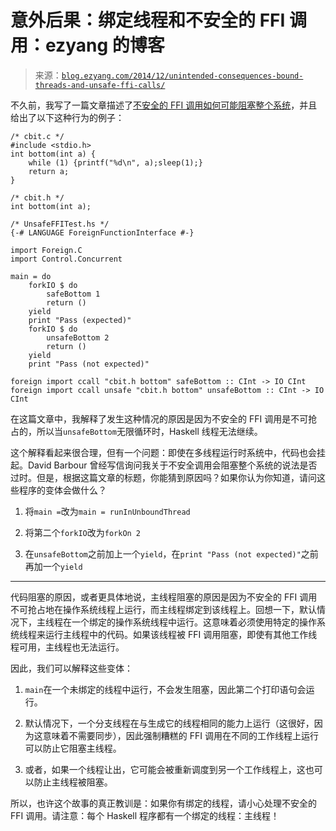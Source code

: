 <!--yml

category: 未分类

date: 2024-07-01 18:17:11

-->

# 意外后果：绑定线程和不安全的 FFI 调用：ezyang 的博客

> 来源：[`blog.ezyang.com/2014/12/unintended-consequences-bound-threads-and-unsafe-ffi-calls/`](http://blog.ezyang.com/2014/12/unintended-consequences-bound-threads-and-unsafe-ffi-calls/)

不久前，我写了一篇文章描述了[不安全的 FFI 调用如何可能阻塞整个系统](http://blog.ezyang.com/2010/07/safety-first-ffi-and-threading/)，并且给出了以下这种行为的例子：

```
/* cbit.c */
#include <stdio.h>
int bottom(int a) {
    while (1) {printf("%d\n", a);sleep(1);}
    return a;
}

```

```
/* cbit.h */
int bottom(int a);

```

```
/* UnsafeFFITest.hs */
{-# LANGUAGE ForeignFunctionInterface #-}

import Foreign.C
import Control.Concurrent

main = do
    forkIO $ do
        safeBottom 1
        return ()
    yield
    print "Pass (expected)"
    forkIO $ do
        unsafeBottom 2
        return ()
    yield
    print "Pass (not expected)"

foreign import ccall "cbit.h bottom" safeBottom :: CInt -> IO CInt
foreign import ccall unsafe "cbit.h bottom" unsafeBottom :: CInt -> IO CInt

```

在这篇文章中，我解释了发生这种情况的原因是因为不安全的 FFI 调用是不可抢占的，所以当`unsafeBottom`无限循环时，Haskell 线程无法继续。

这个解释看起来很合理，但有一个问题：即使在多线程运行时系统中，代码也会挂起。David Barbour 曾经写信询问我关于不安全调用会阻塞整个系统的说法是否过时。但是，根据这篇文章的标题，你能猜到原因吗？如果你认为你知道，请问这些程序的变体会做什么？

1.  将`main =`改为`main = runInUnboundThread`

1.  将第二个`forkIO`改为`forkOn 2`

1.  在`unsafeBottom`之前加上一个`yield`，在`print "Pass (not expected)"`之前再加一个`yield`

* * *

代码阻塞的原因，或者更具体地说，主线程阻塞的原因是因为不安全的 FFI 调用不可抢占地在操作系统线程上运行，而主线程绑定到该线程上。回想一下，默认情况下，主线程在一个绑定的操作系统线程中运行。这意味着必须使用特定的操作系统线程来运行主线程中的代码。如果该线程被 FFI 调用阻塞，即使有其他工作线程可用，主线程也无法运行。

因此，我们可以解释这些变体：

1.  `main`在一个未绑定的线程中运行，不会发生阻塞，因此第二个打印语句会运行。

1.  默认情况下，一个分支线程在与生成它的线程相同的能力上运行（这很好，因为这意味着不需要同步），因此强制糟糕的 FFI 调用在不同的工作线程上运行可以防止它阻塞主线程。

1.  或者，如果一个线程让出，它可能会被重新调度到另一个工作线程上，这也可以防止主线程被阻塞。

所以，也许这个故事的真正教训是：如果你有绑定的线程，请小心处理不安全的 FFI 调用。请注意：每个 Haskell 程序都有一个绑定的线程：主线程！

